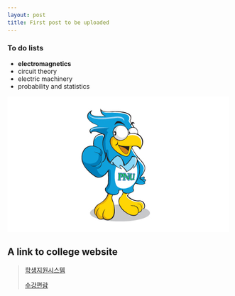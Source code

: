 ```yaml
---
layout: post
title: First post to be uploaded
---
```


### To do lists ###

  * **electromagnetics**
  * circuit theory
  * electric machinery
  * probability and statistics
  
![sangenie](/images/sangenie.png)

## **A link to college website** ##
> [학생지원시스템](https://e-onestop.pusan.ac.kr/index?home=home)
> 
> [수강편람](https://e-onestop.pusan.ac.kr/menu/class/C03/C03001?menuId=2000030301&rMenu=03)
 


